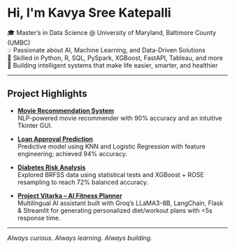 # Hi, I'm Kavya Sree Katepalli

🎓 Master’s in Data Science @ University of Maryland, Baltimore County (UMBC)  
💡 Passionate about AI, Machine Learning, and Data-Driven Solutions  
🧠 Skilled in Python, R, SQL, PySpark, XGBoost, FastAPI, Tableau, and more  
🚀 Building intelligent systems that make life easier, smarter, and healthier



---

## Project Highlights

- **[Movie Recommendation System](https://github.com/kavyasree0801/Movie-Recommendation-system)**  
  NLP-powered movie recommender with 90% accuracy and an intuitive Tkinter GUI.

- **[Loan Approval Prediction](https://github.com/kavyasree0801/Loan-Approval-Prediction-)**  
  Predictive model using KNN and Logistic Regression with feature engineering; achieved 94% accuracy.

- **[Diabetes Risk Analysis](https://github.com/kavyasree0801/Diabetes-Risk-Analysis)**  
  Explored BRFSS data using statistical tests and XGBoost + ROSE resampling to reach 72% balanced accuracy.

- **[Project Vitarka – AI Fitness Planner](https://github.com/kavyasree0801/vitarka-ai-fitness-planner)**  
  Multilingual AI assistant built with Groq’s LLaMA3-8B, LangChain, Flask & Streamlit for generating personalized diet/workout plans with <5s response time.

---

*Always curious. Always learning. Always building.*

